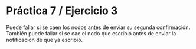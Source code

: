 # Práctica 7 / Ejercicio 3

Puede fallar si se caen los nodos antes de enviar su segunda confirmación. También puede fallar si se cae el nodo que escribió antes de enviar la notificación de que ya escribió.
